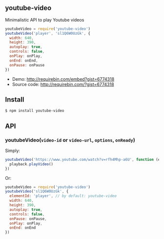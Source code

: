 ## youtube-video

Minimalistic API to play Youtube videos

```js
youtubeVideo = require('youtube-video')
youtubeVideo('player', 'sl1Q6W0UzGk', {
  width: 640,
  height: 390,
  autoplay: true,
  controls: false,
  onPlay: onPlay,
  onEnd: onEnd,
  onPause: onPause
})
```

* Demo: http://requirebin.com/embed?gist=6774318
* Source code: http://requirebin.com/?gist=6774318

## Install

```bash
$ npm install youtube-video
```

## API

### youtubeVideo(`video-id` or `video-url`, `options`, `onReady`)

Simply:

```js
youtubeVideo('https://www.youtube.com/watch?v=rfh4Mhp-a6U', function (error, playback) {
  playback.playVideo()
})
```

Or:

```js
youtubeVideo = require('youtube-video')
youtubeVideo('sl1Q6W0UzGk', {
  elementId: 'player', // by default: youtube-video
  width: 640,
  height: 390,
  autoplay: true,
  controls: false,
  onPause: onPause,
  onPlay: onPlay,
  onEnd: onEnd
})
```

